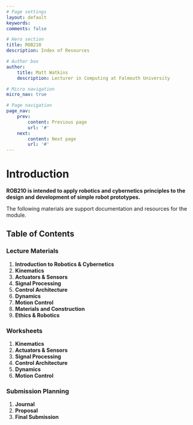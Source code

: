 ```yaml
---
# Page settings
layout: default
keywords:
comments: false

# Hero section
title: ROB210
description: Index of Resources

# Author box
author:
    title: Matt Watkins
    description: Lecturer in Computing at Falmouth University

# Micro navigation
micro_nav: true

# Page navigation
page_nav:
    prev:
        content: Previous page
        url: '#'
    next:
        content: Next page
        url: '#'
---
```


# Introduction

**ROB210 is intended to apply robotics and cybernetics principles to the design and development of simple robot prototypes.**

The following materials are support documentation and resources for the module.

## Table of Contents

### Lecture Materials
1. **Introduction to Robotics & Cybernetics**
2. **Kinematics**
3. **Actuators & Sensors**
4. **Signal Processing**
5. **Control Architecture**
6. **Dynamics**
7. **Motion Control**
8. **Materials and Construction**
9. **Ethics & Robotics**
 

### Worksheets
1. **Kinematics**
2. **Actuators & Sensors**
3. **Signal Processing**
4. **Control Architecture**
5. **Dynamics**
6. **Motion Control**


### Submission Planning
1. **Journal**
2. **Proposal**
3. **Final Submission**
<!--stackedit_data:
eyJoaXN0b3J5IjpbLTE2NjAxMjcwMTcsLTE4Mjc0NTE0NDJdfQ
==
-->